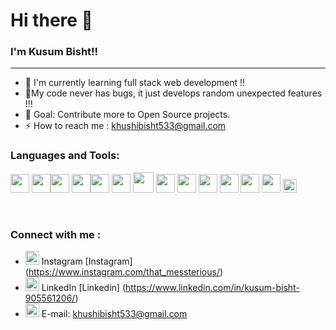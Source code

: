 ### <h1>Hi there 👋 </h1>

<h3>
I'm Kusum Bisht!! </h3>
 <hr/>

- 🌱 I'm currently learning full stack web development !!
- 🔗My code never has bugs, it just develops random unexpected features !!!
- 🎯 Goal: Contribute more to Open Source projects.
- ⚡ How to reach me : khushibisht533@gmail.com


### Languages and Tools:

<img src = 'https://github.com/MarikIshtar007/MarikIshtar007/blob/master/images/c-original.svg' width='30'/> <img src = 'https://github.com/MarikIshtar007/MarikIshtar007/blob/master/images/cpp.svg' width='30'/><img src = 'https://github.com/MarikIshtar007/MarikIshtar007/blob/master/images/python2.png' height='30'/> <img src = 'https://github.com/MarikIshtar007/MarikIshtar007/blob/master/images/html.svg' width='30'/><img src = 'https://github.com/MarikIshtar007/MarikIshtar007/blob/master/images/css.svg' width='30'/> <img src = 'https://github.com/MarikIshtar007/MarikIshtar007/blob/master/images/js.svg' width='30'/> <img src = 'https://github.com/MarikIshtar007/MarikIshtar007/blob/master/images/bootstrap.svg' width='33'/> <img src = 'https://github.com/MarikIshtar007/MarikIshtar007/blob/master/images/sql.svg' width='30'/> <img src = 'https://github.com/simple-icons/simple-icons/blob/develop/icons/adobeaftereffects.svg' width='30'/> <img src ='https://github.com/simple-icons/simple-icons/blob/develop/icons/adobeillustrator.svg' width='30'/> <img src = 'https://github.com/simple-icons/simple-icons/blob/develop/icons/adobephotoshop.svg' width='30'/>  <img src = 'https://github.com/simple-icons/simple-icons/blob/develop/icons/adobepremierepro.svg' width='30'/> <img src = 'https://github.com/MarikIshtar007/MarikIshtar007/blob/master/images/git.svg' width='30'/> <img src = 'https://github.com/MarikIshtar007/MarikIshtar007/blob/master/images/flutter-logo.svg' width='22'/>
       
       
<br />

### Connect with me :

 - <img src="https://www.freepnglogos.com/pics/instagram-logo-png" width="22"> Instagram [Instagram] (https://www.instagram.com/that_messterious/)
- <img src="https://www.freepnglogos.com/pics/linkedin-logo-png" width="22"> LinkedIn [Linkedin] (https://www.linkedin.com/in/kusum-bisht-905561206/) 
- <img src="https://www.freepnglogos.com/pics/email-logo-png" width="22"> E-mail: khushibisht533@gmail.com

<br />

